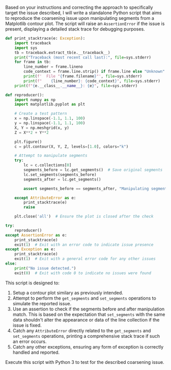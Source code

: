 Based on your instructions and correcting the approach to specifically target the issue described, I will write a standalone Python script that aims to reproduce the coarsening issue upon manipulating segments from a Matplotlib contour plot. The script will raise an `AssertionError` if the issue is present, displaying a detailed stack trace for debugging purposes.

```python
def print_stacktrace(e: Exception):
    import traceback
    import sys
    tb = traceback.extract_tb(e.__traceback__)
    print("Traceback (most recent call last):", file=sys.stderr)
    for frame in tb:
        line_number = frame.lineno
        code_context = frame.line.strip() if frame.line else "Unknown"
        print(f'  File "{frame.filename}"', file=sys.stderr)
        print(f"    {line_number}: {code_context}", file=sys.stderr)
    print(f"{e.__class__.__name__}: {e}", file=sys.stderr)

def reproducer():
    import numpy as np
    import matplotlib.pyplot as plt

    # Create a test pattern
    x = np.linspace(-1.1, 1.1, 100)
    y = np.linspace(-1.1, 1.1, 100)
    X, Y = np.meshgrid(x, y)
    Z = X**2 + Y**2

    plt.figure()
    c = plt.contour(X, Y, Z, levels=[1.0], colors="k")

    # Attempt to manipulate segments
    try:
        lc = c.collections[0]
        segments_before = lc.get_segments()  # Save original segments
        lc.set_segments(segments_before)
        segments_after = lc.get_segments()

        assert segments_before == segments_after, "Manipulating segments causes coarseness."

    except AttributeError as e:
        print_stacktrace(e)
        raise

    plt.close('all')  # Ensure the plot is closed after the check

try:
    reproducer()
except AssertionError as e:
    print_stacktrace(e)
    exit(1)  # Exit with an error code to indicate issue presence
except Exception as e:
    print_stacktrace(e)
    exit(1)  # Exit with a general error code for any other issues
else:
    print("No issue detected.")
    exit(0)  # Exit with code 0 to indicate no issues were found

```

This script is designed to:

1. Setup a contour plot similary as previously intended.
2. Attempt to perform the `get_segments` and `set_segments` operations to simulate the reported issue.
3. Use an assertion to check if the segments before and after manipulation match. This is based on the expectation that `set_segments` with the same data shouldn't alter the appearance or data of the line collection if the issue is fixed.
4. Catch any `AttributeError` directly related to the `get_segments` and `set_segments` operations, printing a comprehensive stack trace if such an error occurs.
5. Catch any other exceptions, ensuring any form of exception is correctly handled and reported.

Execute this script with Python 3 to test for the described coarsening issue.